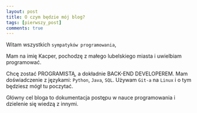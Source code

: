 ```yaml
---
layout: post
title: O czym będzie mój blog?
tags: [pierwszy_post]
comments: true
---
```


Witam wszystkich `sympatyków programowania`,

Mam na imię Kacper, pochodzę z małego lubelskiego miasta i uwielbiam programować.

Chcę zostać PROGRAMISTĄ, a dokładnie BACK-END DEVELOPEREM. Mam doświadczenie z językami: `Python`, `Java`, `SQL`. Używam `Git-a` na `Linux` i o tym będziesz mógł tu poczytać.

Główny cel bloga to dokumentacja postępu w nauce programowania i dzielenie się wiedzą z innymi.
